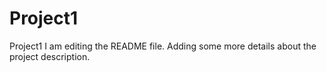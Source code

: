 # Project1
Project1
I am editing the README file. Adding some more details about the project description.
